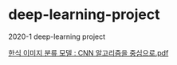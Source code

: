 # deep-learning-project
2020-1 deep-learning project


[한식 이미지 분류 모델 : CNN 알고리즘을 중심으로.pdf](https://github.com/lee-jiu/deep-learning-project/files/6683891/deep-learning-project.pdf)

